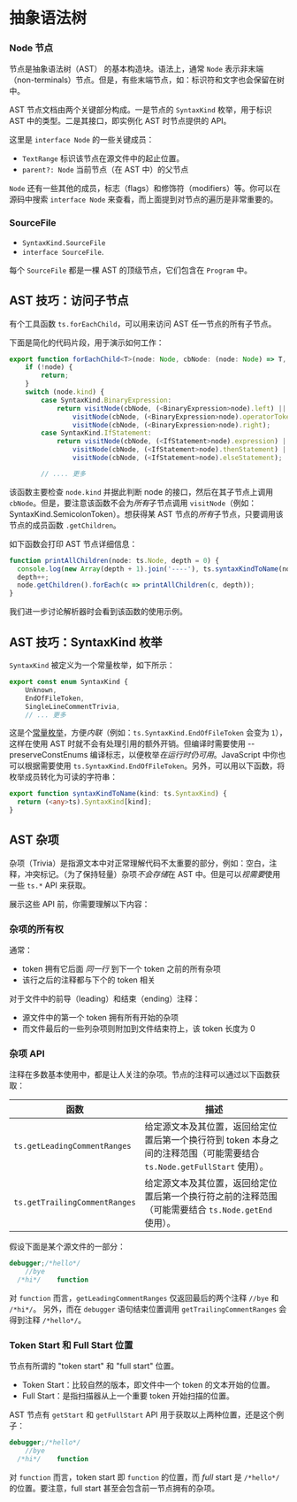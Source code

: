 # 抽象语法树

### Node 节点

节点是抽象语法树（AST） 的基本构造块。语法上，通常 `Node` 表示非末端（non-terminals）节点。但是，有些末端节点，如：标识符和文字也会保留在树中。

AST 节点文档由两个关键部分构成。一是节点的 `SyntaxKind` 枚举，用于标识 AST 中的类型。二是其接口，即实例化 AST 时节点提供的 API。

这里是 `interface Node` 的一些关键成员：

- `TextRange` 标识该节点在源文件中的起止位置。
- `parent?: Node` 当前节点（在 AST 中）的父节点

`Node` 还有一些其他的成员，标志（flags）和修饰符（modifiers）等。你可以在源码中搜索 `interface Node` 来查看，而上面提到对节点的遍历是非常重要的。

### SourceFile

- `SyntaxKind.SourceFile`
- `interface SourceFile`.

每个 `SourceFile` 都是一棵 AST 的顶级节点，它们包含在 `Program` 中。

## AST 技巧：访问子节点

有个工具函数 `ts.forEachChild`，可以用来访问 AST 任一节点的所有子节点。

下面是简化的代码片段，用于演示如何工作：

```ts
export function forEachChild<T>(node: Node, cbNode: (node: Node) => T, cbNodeArray?: (nodes: Node[]) => T): T {
    if (!node) {
        return;
    }
    switch (node.kind) {
        case SyntaxKind.BinaryExpression:
            return visitNode(cbNode, (<BinaryExpression>node).left) ||
                visitNode(cbNode, (<BinaryExpression>node).operatorToken) ||
                visitNode(cbNode, (<BinaryExpression>node).right);
        case SyntaxKind.IfStatement:
            return visitNode(cbNode, (<IfStatement>node).expression) ||
                visitNode(cbNode, (<IfStatement>node).thenStatement) ||
                visitNode(cbNode, (<IfStatement>node).elseStatement);

        // .... 更多
```

该函数主要检查 `node.kind` 并据此判断 node 的接口，然后在其子节点上调用 `cbNode`。但是，要注意该函数不会为*所有*子节点调用 `visitNode`（例如：SyntaxKind.SemicolonToken）。想获得某 AST 节点的*所有*子节点，只要调用该节点的成员函数 `.getChildren`。

如下函数会打印 AST 节点详细信息：

```ts
function printAllChildren(node: ts.Node, depth = 0) {
  console.log(new Array(depth + 1).join('----'), ts.syntaxKindToName(node.kind), node.pos, node.end);
  depth++;
  node.getChildren().forEach(c => printAllChildren(c, depth));
}
```

我们进一步讨论解析器时会看到该函数的使用示例。

## AST 技巧：SyntaxKind 枚举

`SyntaxKind` 被定义为一个常量枚举，如下所示：

```ts
export const enum SyntaxKind {
    Unknown,
    EndOfFileToken,
    SingleLineCommentTrivia,
    // ... 更多
```

这是个[常量枚举](../typings/enums.md#常量枚举)，方便*内联*（例如：`ts.SyntaxKind.EndOfFileToken` 会变为 `1`），这样在使用 AST 时就不会有处理引用的额外开销。但编译时需要使用 --preserveConstEnums 编译标志，以便枚举*在运行时仍可用*。JavaScript 中你也可以根据需要使用 `ts.SyntaxKind.EndOfFileToken`。另外，可以用以下函数，将枚举成员转化为可读的字符串：

```ts
export function syntaxKindToName(kind: ts.SyntaxKind) {
  return (<any>ts).SyntaxKind[kind];
}
```

## AST 杂项

杂项（Trivia）是指源文本中对正常理解代码不太重要的部分，例如：空白，注释，冲突标记。（为了保持轻量）杂项*不会存储*在 AST 中。但是可以*视需要*使用一些 `ts.*` API 来获取。

展示这些 API 前，你需要理解以下内容：

### 杂项的所有权

通常：

- token 拥有它后面 _同一行_ 到下一个 token 之前的所有杂项
- 该行之后的注释都与下个的 token 相关

对于文件中的前导（leading）和结束（ending）注释：

- 源文件中的第一个 token 拥有所有开始的杂项
- 而文件最后的一些列杂项则附加到文件结束符上，该 token 长度为 0

### 杂项 API

注释在多数基本使用中，都是让人关注的杂项。节点的注释可以通过以下函数获取：

| 函数                          | 描述                                                                                                                    |
| ----------------------------- | ----------------------------------------------------------------------------------------------------------------------- |
| `ts.getLeadingCommentRanges`  | 给定源文本及其位置，返回给定位置后第一个换行符到 token 本身之间的注释范围（可能需要结合 `ts.Node.getFullStart` 使用）。 |
| `ts.getTrailingCommentRanges` | 给定源文本及其位置，返回给定位置后第一个换行符之前的注释范围（可能需要结合 `ts.Node.getEnd` 使用）。                    |

假设下面是某个源文件的一部分：

```ts
debugger;/*hello*/
    //bye
  /*hi*/    function
```

对 `function` 而言，`getLeadingCommentRanges` 仅返回最后的两个注释 `//bye` 和 `/*hi*/`。
另外，而在 `debugger` 语句结束位置调用 `getTrailingCommentRanges` 会得到注释 `/*hello*/`。

### Token Start 和 Full Start 位置

节点有所谓的 "token start" 和 "full start" 位置。

- Token Start：比较自然的版本，即文件中一个 token 的文本开始的位置。
- Full Start：是指扫描器从上一个重要 token 开始扫描的位置。

AST 节点有 `getStart` 和 `getFullStart` API 用于获取以上两种位置，还是这个例子：

```ts
debugger;/*hello*/
    //bye
  /*hi*/    function
```

对 `function` 而言，token start 即 `function` 的位置，而 _full_ start 是 `/*hello*/` 的位置。要注意，full start 甚至会包含前一节点拥有的杂项。
